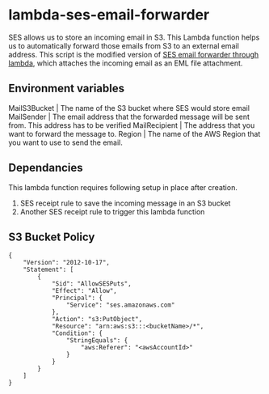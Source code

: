 # lambda-ses-email-forwarder

SES allows us to store an incoming email in S3. This Lambda function helps us to automatically forward those emails from S3 to an external email address. This script is the modified version of [SES email forwarder through lambda](https://aws.amazon.com/blogs/messaging-and-targeting/forward-incoming-email-to-an-external-destination/), which attaches the incoming email as an EML file attachment. 

## Environment variables
MailS3Bucket | 	The name of the S3 bucket where SES would store email
MailSender | The email address that the forwarded message will be sent from. This address has to be verified
MailRecipient | The address that you want to forward the message to.
Region | The name of the AWS Region that you want to use to send the email.

## Dependancies
This lambda function requires following setup in place after creation.
1) SES receipt rule to save the incoming message in an S3 bucket
2) Another SES receipt rule to trigger this lambda function

## S3 Bucket Policy
```
{
    "Version": "2012-10-17",
    "Statement": [
        {
            "Sid": "AllowSESPuts",
            "Effect": "Allow",
            "Principal": {
                "Service": "ses.amazonaws.com"
            },
            "Action": "s3:PutObject",
            "Resource": "arn:aws:s3:::<bucketName>/*",
            "Condition": {
                "StringEquals": {
                    "aws:Referer": "<awsAccountId>"
                }
            }
        }
    ]
}
```
